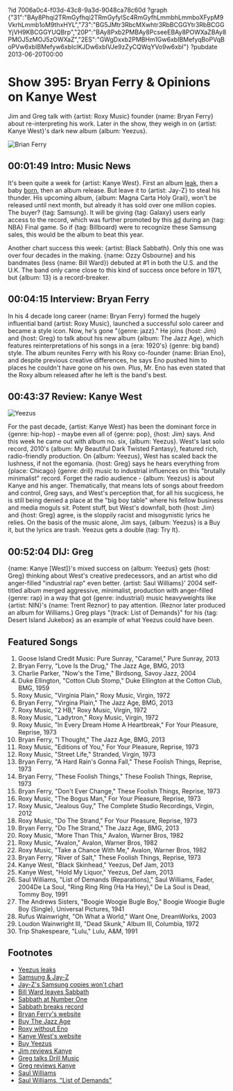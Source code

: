 ?id 7006a0c4-f03d-43c8-9a3d-9048ca78c60d
?graph {"31":"BAy8Phqi2TRmGyfhqi2TRmGyfylSc4RmGyfhLmmbhLmmboXFypM9VkrhLmmb1oM9thxHYL","73":"BG5JMtr3RbcMXwhtr3RbBCGGYtr3RbBCGGYjVH9KBCGGYUQBrp","20P":"BAy8Pxb2PMBAy8PcseeEBAy8POWXaZBAy8PMOJ5zMOJ5zOWXaZ","2ES":"GWgDxxb2PMBHm1Gw6xbIBMefyqBoPVqBoPVw6xbIBMefyw6xbIclKJDw6xbIVJe9zZyCQWqYVo9w6xbI"}
?pubdate 2013-06-20T00:00

# Show 395: Bryan Ferry & Opinions on Kanye West
Jim and Greg talk with {artist: Roxy Music} founder {name: Bryan Ferry} about re-interpreting his work. Later in the show, they weigh in on {artist: Kanye West}'s dark new album {album: Yeezus}.

![Brian Ferry](https://static.soundopinions.org/images/2013/brianferry1.jpg)

## 00:01:49 Intro: Music News
It's been quite a week for {artist: Kanye West}. First an album [leak](http://www.latimes.com/entertainment/music/posts/la-et-ms-kanye-west-yeezus-leak-20130614,0,3633049.story), then a baby [born](http://www.people.com/people/article/0,,20710060,00.html), then an album release. But leave it to {artist: Jay-Z} to steal his thunder. His upcoming album, {album: Magna Carta Holy Grail}, won't be released until next month, but already it has sold over one million copies. The buyer? {tag: Samsung}. It will be giving {tag: Galaxy} users early access to the record, which was further promoted by this [ad](http://www.youtube.com/watch?v=B--ZARCwSIE) during an {tag: NBA} Final game. So if {tag: Billboard} were to recognize these Samsung sales, this would be the album to beat this year.

Another chart success this week: {artist: Black Sabbath}. Only this one was over four decades in the making. {name: Ozzy Osbourne} and his bandmates (less {name: Bill Ward}) debuted at #1 in both the U.S. and the U.K. The band only came close to this kind of success once before in 1971, but {album: 13} is a record-breaker.

## 00:04:15 Interview: Bryan Ferry
In his 4 decade long career {name: Bryan Ferry} formed the hugely influential band {artist: Roxy Music}, launched a successful solo career and became a style icon. Now, he's gone "{genre: jazz}." He joins {host: Jim} and {host: Greg} to talk about his new album {album: The Jazz Age}, which features reinterpretations of his songs in a {era: 1920's} {genre: big band} style. The album reunites Ferry with his Roxy co-founder {name: Brian Eno}, and despite previous creative differences, he says Eno pushed him to places he couldn't have gone on his own. Plus, Mr. Eno has even stated that the Roxy album released after he left is the band's best.

## 00:43:37 Review: Kanye West
![Yeezus](https://static.soundopinions.org/assets/395/20P0.jpg)

For the past decade, {artist: Kanye West} has been the dominant force in {genre: hip-hop} - maybe even all of {genre: pop}, {host: Jim} says. And this week he came out with album no. six, {album: Yeezus}. West's last solo record, 2010's {album: My Beautiful Dark Twisted Fantasy}, featured rich, radio-friendly production. On {album: Yeezus}, West has scaled back the lushness, if not the egomania. {host: Greg} says he hears everything from {place: Chicago} {genre: drill} music to industrial influences on this "brutally minimalist" record. Forget the radio audience - {album: Yeezus} is about Kanye and his anger. Thematically, that means lots of songs about freedom and control, Greg says, and West's perception that, for all his sucgicess, he is still being denied a place at the "big boy table" where his fellow business and media moguls sit. Potent stuff, but West's downfall, both {host: Jim} and {host: Greg} agree, is the sloppily racist and misogynistic lyrics he relies. On the basis of the music alone, Jim says, {album: Yeezus} is a Buy it, but the lyrics are trash. Yeezus gets a double {tag: Try It}.

## 00:52:04 DIJ: Greg
{name: Kanye [West]}'s mixed success on {album: Yeezus} gets {host: Greg} thinking about West's creative predecessors, and an artist who did anger-filled "industrial rap" even better. {artist: Saul Williams}' 2004 self-titled album merged aggressive, minimalist, production with anger-filled {genre: rap} in a way that got {genre: industrial} music heavyweights like {artist: NIN}'s {name: Trent Reznor} to pay attention. (Reznor later produced an album for Williams.) Greg plays "{track: List of Demands}" for his {tag: Desert Island Jukebox} as an example of what Yeezus could have been.

## Featured Songs
1. Goose Island Credit Music: Pure Sunray, "Caramel," Pure Sunray, 2013
2. Bryan Ferry, "Love Is the Drug," The Jazz Age, BMG, 2013
3. Charlie Parker, "Now's the Time," Birdsong, Savoy Jazz, 2004
4. Duke Ellington, "Cotton Club Stomp," Duke Ellington at the Cotton Club, BMG, 1959
5. Roxy Music, "Virginia Plain," Roxy Music, Virgin, 1972
6. Bryan Ferry, "Virgina Plain," The Jazz Age, BMG, 2013
7. Roxy Music, "2 HB," Roxy Music, Virgin, 1972
8. Roxy Music, "Ladytron," Roxy Music, Virgin, 1972
9. Roxy Music, "In Every Dream Home A Heartbreak," For Your Pleasure, Reprise, 1973
10. Bryan Ferry, "I Thought," The Jazz Age, BMG, 2013
11. Roxy Music, "Editions of You," For Your Pleasure, Reprise, 1973
12. Roxy Music, "Street Life," Stranded, Virgin, 1973
13. Bryan Ferry, "A Hard Rain's Gonna Fall," These Foolish Things, Reprise, 1973
14. Bryan Ferry, "These Foolish Things," These Foolish Things, Reprise, 1973
15. Bryan Ferry, "Don't Ever Change," These Foolish Things, Reprise, 1973
16. Roxy Music, "The Bogus Man," For Your Pleasure, Reprise, 1973
17. Roxy Music, "Jealous Guy," The Complete Studio Recordings, Virgin, 2012
18. Roxy Music, "Do The Strand," For Your Pleasure, Reprise, 1973
19. Bryan Ferry, "Do The Strand," The Jazz Age, BMG, 2013
20. Roxy Music, "More Than This," Avalon, Warner Bros, 1982
21. Roxy Music, "Avalon," Avalon, Warner Bros, 1982
22. Roxy Music, "Take a Chance With Me," Avalon, Warner Bros, 1982
23. Bryan Ferry, "River of Salt," These Foolish Things, Reprise, 1973
24. Kanye West, "Black Skinhead," Yeezus, Def Jam, 2013
25. Kanye West, "Hold My Liquor," Yeezus, Def Jam, 2013
26. Saul Williams, "List of Demands (Reparations)," Saul Williams, Fader, 2004De La Soul, "Ring Ring Ring (Ha Ha Hey)," De La Soul is Dead, Tommy Boy, 1991
27. The Andrews Sisters, "Boogie Woogie Bugle Boy," Boogie Woogie Bugle Boy (Single), Universal Pictures, 1941
28. Rufus Wainwright, "Oh What a World," Want One, DreamWorks, 2003
29. Loudon Wainwright III, "Dead Skunk," Album III, Columbia, 1972
30. Trip Shakespeare, "Lulu," Lulu, A&M, 1991

## Footnotes
- [Yeezus leaks](http://www.latimes.com/entertainment/music/posts/la-et-ms-kanye-west-yeezus-leak-20130614,0,3633049.story)
- [Samsung & Jay-Z](http://blogs.wsj.com/speakeasy/2013/06/16/samsung-to-give-away-1-million-copies-of-jay-zs-new-album/?mod=WSJBlog&utm_source=twitterfeed&utm_medium=twitter)
- [Jay-Z's Samsung copies won't chart](http://www.reuters.com/article/2013/06/17/entertainment-us-jayz-idUSBRE95G16T20130617)
- [Bill Ward leaves Sabbath](http://www.nme.com/news/black-sabbath/70922)
- [Sabbath at Number One](http://www.billboard.com/articles/news/1567354/black-sabbath-earns-first-no-1-album-on-billboard-200-chart)
- [Sabbath breaks record](http://www.rollingstone.com/music/news/black-sabbath-top-u-k-chart-for-the-first-time-in-43-years-20130617)
- [Bryan Ferry's website](http://www.bryanferry.com/)
- [Buy The Jazz Age](http://www.amazon.com/dp/B009NRO5XE)
- [Roxy without Eno](http://www.allmusic.com/album/stranded-mw0000201956)
- [Kanye West's website](http://www.kanyewest.com/)
- [Buy Yeezus](https://shop.kanyewest.com/checkout.php)
- [Jim reviews Kanye](http://www.wbez.org/blog/jim-derogatis/album-review-kanye-west-%e2%80%9cmy-beautiful-dark-twisted-fantasy%e2%80%9d)
- [Greg talks Drill Music](http://articles.chicagotribune.com/2012-12-17/entertainment/ct-ent-1218-chief-keef-review-20121218_1_chief-keef-lil-jojo-keith-cozart)
- [Greg reviews Kanye](http://articles.chicagotribune.com/2013-06-16/entertainment/chi-kanye-west-yeezus-review-20130616_1_kanye-wests-gospel-record-saul-williams)
- [Saul Williams](http://www.saulwilliams.com/projects/saul-williams-self-titled-album/)
- [Saul Williams, "List of Demands"](http://www.youtube.com/watch?v=W2BdQgWplxI)
